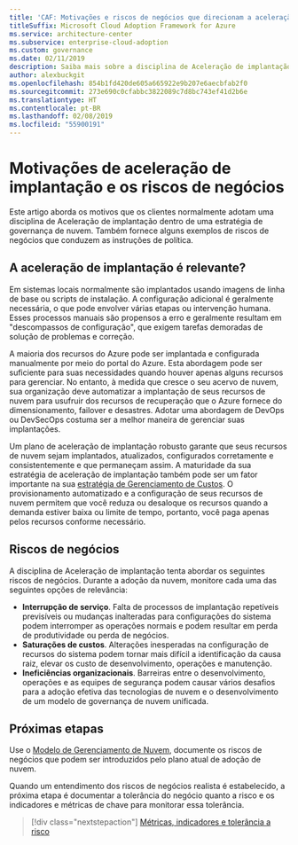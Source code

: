 ```yaml
---
title: 'CAF: Motivações e riscos de negócios que direcionam a aceleração da implantação'
titleSuffix: Microsoft Cloud Adoption Framework for Azure
ms.service: architecture-center
ms.subservice: enterprise-cloud-adoption
ms.custom: governance
ms.date: 02/11/2019
description: Saiba mais sobre a disciplina de Aceleração de implantação como parte de uma estratégia de governança de nuvem.
author: alexbuckgit
ms.openlocfilehash: 854b1fd420de605a665922e9b207e6aecbfab2f0
ms.sourcegitcommit: 273e690c0cfabbc3822089c7d8bc743ef41d2b6e
ms.translationtype: HT
ms.contentlocale: pt-BR
ms.lasthandoff: 02/08/2019
ms.locfileid: "55900191"
---
```

# <a name="deployment-acceleration-motivations-and-business-risks"></a>Motivações de aceleração de implantação e os riscos de negócios

Este artigo aborda os motivos que os clientes normalmente adotam uma disciplina de Aceleração de implantação dentro de uma estratégia de governança de nuvem. Também fornece alguns exemplos de riscos de negócios que conduzem as instruções de política.

<!-- markdownlint-disable MD026 -->

## <a name="is-deployment-acceleration-relevant"></a>A aceleração de implantação é relevante?

Em sistemas locais normalmente são implantados usando imagens de linha de base ou scripts de instalação. A configuração adicional é geralmente necessária, o que pode envolver várias etapas ou intervenção humana. Esses processos manuais são propensos a erro e geralmente resultam em "descompassos de configuração", que exigem tarefas demoradas de solução de problemas e correção.

A maioria dos recursos do Azure pode ser implantada e configurada manualmente por meio do portal do Azure. Esta abordagem pode ser suficiente para suas necessidades quando houver apenas alguns recursos para gerenciar. No entanto, à medida que cresce o seu acervo de nuvem, sua organização deve automatizar a implantação de seus recursos de nuvem para usufruir dos recursos de recuperação que o Azure fornece do dimensionamento, failover e desastres. Adotar uma abordagem de DevOps ou DevSecOps costuma ser a melhor maneira de gerenciar suas implantações.

Um plano de aceleração de implantação robusto garante que seus recursos de nuvem sejam implantados, atualizados, configurados corretamente e consistentemente e que permaneçam assim. A maturidade da sua estratégia de aceleração de implantação também pode ser um fator importante na sua [estratégia de Gerenciamento de Custos](../cost-management/overview.md). O provisionamento automatizado e a configuração de seus recursos de nuvem permitem que você reduza ou desaloque os recursos quando a demanda estiver baixa ou limite de tempo, portanto, você paga apenas pelos recursos conforme necessário.

## <a name="business-risk"></a>Riscos de negócios

A disciplina de Aceleração de implantação tenta abordar os seguintes riscos de negócios. Durante a adoção da nuvem, monitore cada uma das seguintes opções de relevância:

- **Interrupção de serviço**. Falta de processos de implantação repetíveis previsíveis ou mudanças inalteradas para configurações do sistema podem interromper as operações normais e podem resultar em perda de produtividade ou perda de negócios.
- **Saturações de custos**. Alterações inesperadas na configuração de recursos do sistema podem tornar mais difícil a identificação da causa raiz, elevar os custo de desenvolvimento, operações e manutenção.
- **Ineficiências organizacionais**. Barreiras entre o desenvolvimento, operações e as equipes de segurança podem causar vários desafios para a adoção efetiva das tecnologias de nuvem e o desenvolvimento de um modelo de governança de nuvem unificada.

## <a name="next-steps"></a>Próximas etapas

Use o [Modelo de Gerenciamento de Nuvem](./template.md), documente os riscos de negócios que podem ser introduzidos pelo plano atual de adoção de nuvem.

Quando um entendimento dos riscos de negócios realista é estabelecido, a próxima etapa é documentar a tolerância do negócio quanto a risco e os indicadores e métricas de chave para monitorar essa tolerância.

> [!div class="nextstepaction"]
> [Métricas, indicadores e tolerância a risco](./metrics-tolerance.md)
